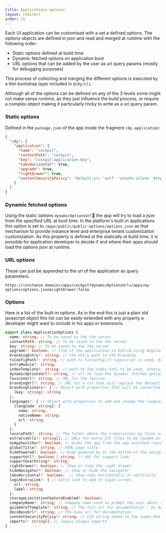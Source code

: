 ```yaml
---
title: Applications options
layout: redirect
order: 15
---
```


Each UI application can be customised with a set a defined options.
The options objects are defined in json and read and merged at runtime with the following order:

- Static options defined at build time
- Dynamic fetched options on application boot
- URL options that can be added by the user as url query params (mostly for debugging purposes)

This process of collecting and merging the different options is executed by a thin bootstrap layer included in `@c8y/cli`.

Although all of the options can be defined on any of the 3 levels some might not make sense runtime, as they just influence the build process, or require a complex object making it particularly tricky to  write as a url query param.

### Static options

Defined in the `package.json` of the app inside the fragment `c8y.application`:

```json
{
  "c8y": {
    "application": {
      "name": "cockpit",
      "contextPath": "cockpit",
      "key": "cockpit-application-key",
      "tabsHorizontal": true,
      "upgrade": true,
      "rightDrawer": true,
      "contentSecurityPolicy": "default-src 'self' 'unsafe-inline' http: https: ws: wss:; script-src 'self' *.mapquestapi.com 'unsafe-inline' 'unsafe-eval' data:; style-src * 'unsafe-inline' blob:; img-src * data:; font-src * data:; frame-src *;"
    }
  }
}
```

### Dynamic fetched options

Using the static options `dynamicOptionsUrl` the app will try to load a json from the specified URL at boot time. In the platform's built-in applications this option is set to `/apps/public/public-options/options.json` as that mechanism to provide instance level and enterprise tenant customization customization.
As this property is defined at the statically at build time, it is possible for application developer to decide if and where their apps should load the options json at runtime.

### URL options

These can just be appended to the url of the application as query parameters.

```
https://<instance domain>/apps/cockpit?dynamicOptionsUrl=/apps/my-options/options.json&rightDrawer:false
```

### Options

Here is a list of the built-in options. As in the end this is just a plain old javascript object this list can be easily extended  with any property a developer might want to include in his apps or extensions.

```ts
export class ApplicationOptions {
  name: string; // To be saved to the the server
  contextPath: string; // To be saved to the the server
  key: string; // To be saved to the the server
  upgrade?: boolean; // true if the application is hybrid using Angular and angularJS simulatneously
  brandingEntry?: string; // the entry path to the branding
  tsConfigPath?: string; // path to tsCconfig if typescript is used, defaults to ./tsconfig.json
  entryModule?: string;
  indexTemplate?: string; // path to the index.html to be used, otherwise the default will be used
  dynamicOptionsUrl?: string; // url to load the dynamic fetched options
  faviconUrl?: string; // URL for the favicon
  brandingUrl?: string; // URL for a css that will replace the default branding
  brandingCssVars?: { // Object with properties that will be converted to css custom properties
    [key: string]: string
  };
  languages?: { // Object with properties to add and change the languages available in the apps
    [langCode: string]: {
      name: string;
      nativeName: string;
      url: string;
    }
  };
  localePath?: string; // The folder where the translations po files are loaded from
  extraCssUrls?: string[]; // URLs for extra CSS files to be loaded at runtime
  noAppSwitcher?: boolean; // Hides the app from the app switched (saved to the server)
  globalTitle?: string; // HTML page title
  hidePowered?: boolean; // Hide powered by at the bottom of the navigator
  supportUrl?: boolean | string; // URL for support link
  supportUserString?: string;
  rightDrawer?: boolean; // Show or hide the right drawer
  hideNavigator?: boolean; // Show or hide the navigator
  tabsHorizontal?: boolean;  // Show tabs horizontally or vertically
  loginExtraLink?: { // Extra link to add to login screen
    url: string,
    label: string
  };
  storageLimitationFeatureEnabled?: boolean;
  companyName?: string; // Company name used to prompt the user about support staff
  guideHrefTemplate?: string; // The full url for documentation , by default it's ${docsBaseUrl}${partialUrl}
  docsBaseUrl?: string; // The base url for documentation
  contentSecurityPolicy?: string; // CSP string added to the index.html
  imports?: string[]; // legacy plugin imports
}
```
